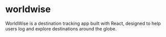 # worldwise
WorldWise is a destination tracking app built with React, designed to help users log and explore destinations around the globe.

